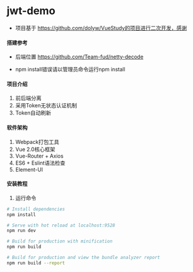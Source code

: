 # jwt-demo

- 项目基于 https://github.com/dolyw/VueStudy的项目进行二次开发，感谢

#### 搭建参考

- 后端位置 https://github.com/Team-fud/netty-decode

- npm install错误请以管理员命令运行npm install

#### 项目介绍

1. 前后端分离
2. 采用Token无状态认证机制
3. Token自动刷新

#### 软件架构

1. Webpack打包工具
2. Vue 2.0核心框架
3. Vue-Router + Axios
4. ES6 + Eslint语法检查
5. Element-UI

#### 安装教程

1. 运行命令
``` bash
# Install dependencies
npm install

# Serve with hot reload at localhost:9528
npm run dev

# Build for production with minification
npm run build

# Build for production and view the bundle analyzer report
npm run build --report
```
